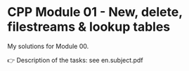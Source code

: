 # CPP Module 01 - New, delete, filestreams & lookup tables

My solutions for Module 00.

👉 Description of the tasks: see en.subject.pdf
